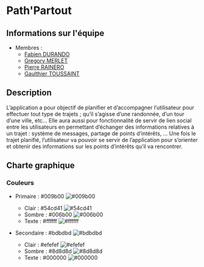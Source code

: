 # Path'Partout

## Informations sur l'équipe

* Membres :
  * [Fabien DURANDO](fabien.durando@outlook.com)
  * [Gregory MERLET](gregory.merlet@outlook.fr)
  * [Pierre RAINERO](pierre.rainero@hotmail.fr)
  * [Gaulthier TOUSSAINT](gaulthiertoussaint@gmail.com)

## Description

L’application a pour objectif de planifier et d’accompagner l’utilisateur pour effectuer tout type de trajets ; qu’il s’agisse d’une randonnée, d’un tour d’une ville, etc… Elle aura aussi pour fonctionnalité de servir de lien social entre les utilisateurs en permettant d’échanger des informations relatives à un trajet : système de messages, partage de points d’intérêts, … Une fois le trajet planifié, l’utilisateur va pouvoir se servir de l’application pour s’orienter et obtenir des informations sur les points d’intérêts qu’il va rencontrer.

## Charte graphique

### Couleurs

* Primaire : #009b00 ![#009b00](https://placehold.it/15/009b00/000000?text=+)

  * Clair : #54cd41 ![#54cd41](https://placehold.it/15/54cd41/000000?text=+)
  * Sombre : #006b00 ![#006b00](https://placehold.it/15/006b00/000000?text=+)
  * Texte : #ffffff ![#ffffff](https://placehold.it/15/ffffff/000000?text=+)

* Secondaire : #bdbdbd ![#bdbdbd](https://placehold.it/15/bdbdbd/000000?text=+)

  * Clair : #efefef ![#efefef](https://placehold.it/15/efefef/000000?text=+)
  * Sombre : #8d8d8d ![#8d8d8d](https://placehold.it/15/8d8d8d/000000?text=+)
  * Texte : #000000 ![#000000](https://placehold.it/15/000000/000000?text=+)
